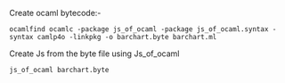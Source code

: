 
Create ocaml bytecode:-
```
ocamlfind ocamlc -package js_of_ocaml -package js_of_ocaml.syntax -syntax camlp4o -linkpkg -o barchart.byte barchart.ml
```
Create Js from the byte file using Js_of_ocaml
```
js_of_ocaml barchart.byte  
```
